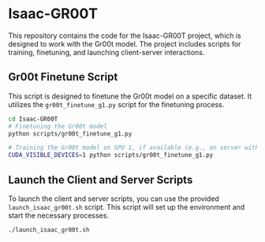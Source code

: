 
# Isaac-GR00T
This repository contains the code for the Isaac-GR00T project, which is designed to work with the Gr00t model. The project includes scripts for training, finetuning, and launching client-server interactions.

## Gr00t Finetune Script

This script is designed to finetune the Gr00t model on a specific dataset. It utilizes the `gr00t_finetune_g1.py` script for the finetuning process.

```bash
cd Isaac-GR00T
# Finetuning the Gr00t model
python scripts/gr00t_finetune_g1.py

# Training the Gr00t model on GPU 1, if available (e.g., on server with 2 x H100)
CUDA_VISIBLE_DEVICES=1 python scripts/gr00t_finetune_g1.py
```

## Launch the Client and Server Scripts

To launch the client and server scripts, you can use the provided `launch_isaac_gr00t.sh` script. This script will set up the environment and start the necessary processes.

```bash
./launch_isaac_gr00t.sh
```
